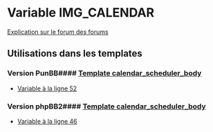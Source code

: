 # Variable IMG_CALENDAR
[Explication sur le forum des forums](http://forum.forumactif.com/t294113-listing-des-variables#IMG_CALENDAR)
## Utilisations dans les templates
### Version PunBB#### [Template calendar_scheduler_body](punbb/calendar_scheduler_body.md)
* [Variable à la ligne 52](../punbb/calendar_scheduler_body.tpl#L52)
### Version phpBB2#### [Template calendar_scheduler_body](subsilver/calendar_scheduler_body.md)
* [Variable à la ligne 46](../subsilver/calendar_scheduler_body.tpl#L46)